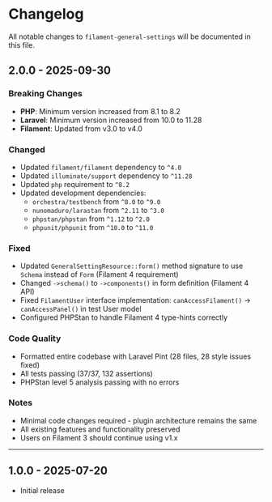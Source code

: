 # Changelog

All notable changes to `filament-general-settings` will be documented in this file.

## 2.0.0 - 2025-09-30

### Breaking Changes

- **PHP**: Minimum version increased from 8.1 to 8.2
- **Laravel**: Minimum version increased from 10.0 to 11.28
- **Filament**: Updated from v3.0 to v4.0

### Changed

- Updated `filament/filament` dependency to `^4.0`
- Updated `illuminate/support` dependency to `^11.28`
- Updated `php` requirement to `^8.2`
- Updated development dependencies:
  - `orchestra/testbench` from `^8.0` to `^9.0`
  - `nunomaduro/larastan` from `^2.11` to `^3.0`
  - `phpstan/phpstan` from `^1.12` to `^2.0`
  - `phpunit/phpunit` from `^10.0` to `^11.0`

### Fixed

- Updated `GeneralSettingResource::form()` method signature to use `Schema` instead of `Form` (Filament 4 requirement)
- Changed `->schema()` to `->components()` in form definition (Filament 4 API)
- Fixed `FilamentUser` interface implementation: `canAccessFilament()` → `canAccessPanel()` in test User model
- Configured PHPStan to handle Filament 4 type-hints correctly

### Code Quality

- Formatted entire codebase with Laravel Pint (28 files, 28 style issues fixed)
- All tests passing (37/37, 132 assertions)
- PHPStan level 5 analysis passing with no errors

### Notes

- Minimal code changes required - plugin architecture remains the same
- All existing features and functionality preserved
- Users on Filament 3 should continue using v1.x

---

## 1.0.0 - 2025-07-20

- Initial release
